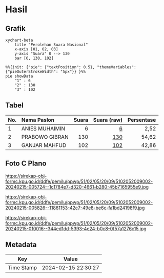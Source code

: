 # Hasil

## Grafik

```mermaid
xychart-beta
    title "Perolehan Suara Nasional"
    x-axis [01, 02, 03]
    y-axis "Suara" 0 --> 130
    bar [6, 130, 102]
```

```mermaid
%%{init: {"pie": {"textPosition": 0.5}, "themeVariables": {"pieOuterStrokeWidth": "5px"}} }%%
pie showData
    "1" : 6
    "2" : 130
    "3" : 102
```

## Tabel

| No. | Nama Paslon    | Suara | Suara (raw) | Persentase |
|:--- |:-------------- | -----:| -----------:| ----------:|
| 1   | ANIES MUHAIMIN | 6     | [6][p-1]    | 2,52       |
| 2   | PRABOWO GIBRAN | 130   | [130][p-2]  | 54,62      |
| 3   | GANJAR MAHFUD  | 102   | [102][p-3]  | 42,86      |


[p-1]: https://github.com/gigit-pemilu/pemilu-2024/blob/main/pilpres/hitung-suara/sub/51-bali/sub/02-tabanan/sub/05-tabanan/sub/2009-wanasari/sub/002-tps/sub/paslon-1.txt
[p-2]: https://github.com/gigit-pemilu/pemilu-2024/blob/main/pilpres/hitung-suara/sub/51-bali/sub/02-tabanan/sub/05-tabanan/sub/2009-wanasari/sub/002-tps/sub/paslon-2.txt
[p-3]: https://github.com/gigit-pemilu/pemilu-2024/blob/main/pilpres/hitung-suara/sub/51-bali/sub/02-tabanan/sub/05-tabanan/sub/2009-wanasari/sub/002-tps/sub/paslon-3.txt

## Foto C Plano

https://sirekap-obj-formc.kpu.go.id/ddfe/pemilu/ppwp/51/02/05/20/09/5102052009002-20240215-005724--1c1784e7-d320-4661-b280-45b7165955e9.jpg

https://sirekap-obj-formc.kpu.go.id/ddfe/pemilu/ppwp/51/02/05/20/09/5102052009002-20240215-005826--11861153-42c7-49e8-be6c-fa1bd24198f9.jpg

https://sirekap-obj-formc.kpu.go.id/ddfe/pemilu/ppwp/51/02/05/20/09/5102052009002-20240215-010016--344ed1dd-5393-4e24-b0c8-0f57a1276c15.jpg


## Metadata

| Key        | Value               |
| ---------- | ------------------- |
| Time Stamp | 2024-02-15 22:30:27 |



